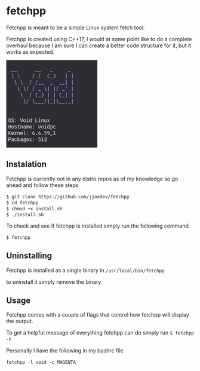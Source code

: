# fetchpp

Fetchpp is meant to be a simple Linux system fetch tool.

Fetchpp is created using C++17, I would at some point like to do a complete overhaul because I am sure I can create a better code structure for it, but it works as expected.

![](images/void.png)

## Instalation

Fetchpp is currently not in any distro repos as of my knowledge so go ahead and follow these steps

```
$ git clone https://github.com/jjoedev/fetchpp
$ cd fetchpp
$ chmod +x install.sh
$ ./install.sh
```

To check and see if fetchpp is installed simply run the following command.

```
$ fetchpp
```

## Uninstalling

Fetchpp is installed as a single binary in `/usr/local/bin/fetchpp`

to uninstall it simply remove the binary

## Usage

Fetchpp comes with a couple of flags that control how fetchpp will display the output.

To get a helpful message of everything fetchpp can do simply run `$ fetchpp -h`

Personally I have the following in my bashrc file

```
fetchpp -l void -c MAGENTA
```
